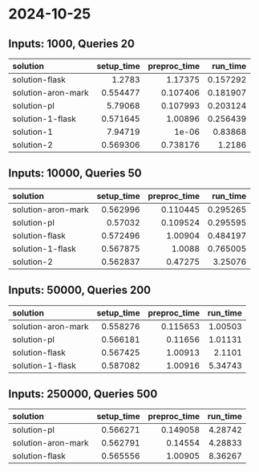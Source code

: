 # 2024-10-25

## Inputs: 1000, Queries 20

| solution           |   setup_time |   preproc_time |   run_time |
|:-------------------|-------------:|---------------:|-----------:|
| solution-flask     |     1.2783   |       1.17375  |   0.157292 |
| solution-aron-mark |     0.554477 |       0.107406 |   0.181907 |
| solution-pl        |     5.79068  |       0.107993 |   0.203124 |
| solution-1-flask   |     0.571645 |       1.00896  |   0.256439 |
| solution-1         |     7.94719  |       1e-06    |   0.83868  |
| solution-2         |     0.569306 |       0.738176 |   1.2186   |

## Inputs: 10000, Queries 50

| solution           |   setup_time |   preproc_time |   run_time |
|:-------------------|-------------:|---------------:|-----------:|
| solution-aron-mark |     0.562996 |       0.110445 |   0.295265 |
| solution-pl        |     0.57032  |       0.109524 |   0.295595 |
| solution-flask     |     0.572496 |       1.00904  |   0.484197 |
| solution-1-flask   |     0.567875 |       1.0088   |   0.765005 |
| solution-2         |     0.562837 |       0.47275  |   3.25076  |

## Inputs: 50000, Queries 200

| solution           |   setup_time |   preproc_time |   run_time |
|:-------------------|-------------:|---------------:|-----------:|
| solution-aron-mark |     0.558276 |       0.115653 |    1.00503 |
| solution-pl        |     0.566181 |       0.11656  |    1.01131 |
| solution-flask     |     0.567425 |       1.00913  |    2.1101  |
| solution-1-flask   |     0.587082 |       1.00916  |    5.34743 |

## Inputs: 250000, Queries 500

| solution           |   setup_time |   preproc_time |   run_time |
|:-------------------|-------------:|---------------:|-----------:|
| solution-pl        |     0.566271 |       0.149058 |    4.28742 |
| solution-aron-mark |     0.562791 |       0.14554  |    4.28833 |
| solution-flask     |     0.565556 |       1.00905  |    8.36267 |